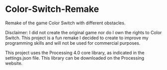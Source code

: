 # Color-Switch-Remake
Remake of the game Color Switch with different obstacles.

Disclaimer: I did not create the original game nor do I own the rights to Color Switch. This project is a fun remake I decided to create to improve my programming skills and will not be used for commercial purposes.

This project uses the Processing 4.0 core library, as indicated in the settings.json file. This library can be downloaded on the Processing website.
